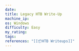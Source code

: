```yaml
---
date: 
title: Legacy HTB Write-Up
machine_ip: 
os: Windows
difficulty: Easy
my_rating: 
tags: 
references: "[[📦HTB Writeups]]"
---
```


